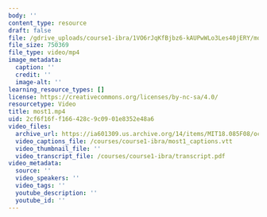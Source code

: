 ```yaml
---
body: ''
content_type: resource
draft: false
file: /gdrive_uploads/course1-ibra/1VO6rJqKfBjbz6-kAUPwWLo3Les40jERY/most1.mp4
file_size: 750369
file_type: video/mp4
image_metadata:
  caption: ''
  credit: ''
  image-alt: ''
learning_resource_types: []
license: https://creativecommons.org/licenses/by-nc-sa/4.0/
resourcetype: Video
title: most1.mp4
uid: 2cf6f16f-f166-428c-9c09-01e8352e48a6
video_files:
  archive_url: https://ia601309.us.archive.org/14/items/MIT18.085F08/ocw-18.085-f08-rec01_300k.mp4
  video_captions_file: /courses/course1-ibra/most1_captions.vtt
  video_thumbnail_file: ''
  video_transcript_file: /courses/course1-ibra/transcript.pdf
video_metadata:
  source: ''
  video_speakers: ''
  video_tags: ''
  youtube_description: ''
  youtube_id: ''
---
```

